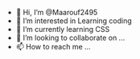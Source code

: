 - 👋 Hi, I’m @Maarouf2495
- 👀 I’m interested in Learning coding
- 🌱 I’m currently learning CSS
- 💞️ I’m looking to collaborate on ...
- 📫 How to reach me ...

<!---
Maarouf2495/Maarouf2495 is a ✨ special ✨ repository because its `README.md` (this file) appears on your GitHub profile.
You can click the Preview link to take a look at your changes.
--->
